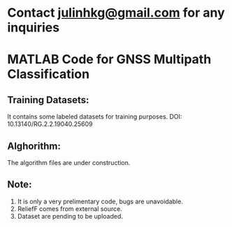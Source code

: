 # Contact julinhkg@gmail.com for any inquiries
# MATLAB Code for GNSS Multipath Classification
## Training Datasets:
It contains some labeled datasets for training purposes.
DOI: 10.13140/RG.2.2.19040.25609

## Alghorithm:
The algorithm files are under construction.

## Note:
1. It is only a very prelimentary code, bugs are unavoidable.
2. ReliefF comes from external source.
3. Dataset are pending to be uploaded.
